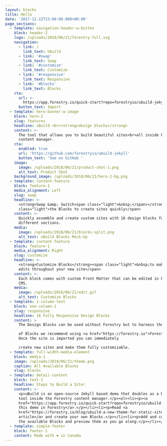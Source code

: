 ```yaml
---
layout: blocks
title: Hello
date: '2017-11-22T23:00:00.000+00:00'
page_sections:
  - template: navigation-header-w-button
    block: header-2
    logo: /uploads/2018/06/21/forestry-full.svg
    navigation:
      - link: /
        link_text: Ubuild
      - link: '#swap'
        link_text: Swap
      - link: '#customize'
        link_text: Customize
      - link: '#responsive'
        link_text: Responsive
      - link: '#blocks'
        link_text: Blocks
    cta:
      url: >-
        https://app.forestry.io/quick-start?repo=forestryio/ubuild-jekyll&provider=github&engine=jekyll
      button_text: Import
  - template: hero-banner-w-image
    block: hero-2
    slug: features
    headline: uBuild <br><strong>design blocks</strong>
    content: >-
      The tool that allows you to build beautiful sites<br>all inside Forestry's
      content manager.
    cta:
      enabled: true
      url: 'https://github.com/forestryio/ubuild-jekyll'
      button_text: 'See on GitHub '
    image:
      image: /uploads/2018/06/21/product-shot-1.png
      alt_text: Product Shot
    background_image: /uploads/2018/06/21/hero-2-bg.png
  - template: content-feature
    block: feature-1
    media_alignment: Left
    slug: swap
    headline: >-
      <strong>Swap &amp; Switch<span class="light">&nbsp;</span></strong><span
      class="light">the Blocks to create sites quickly</span>
    content: >-
      Quickly assemble and create custom sites with 16 design blocks for seven
      different sections.
    media:
      image: /uploads/2018/06/21/blocks-split.png
      alt_text: uBuild Blocks Mock-Up
  - template: content-feature
    block: feature-1
    media_alignment: Right
    slug: customize
    headline: >-
      <strong>Customize Blocks</strong><span class="light">&nbsp;to make quick
      edits throughout your new site</span>
    content: >-
      Each block comes with custom Front Matter that can be edited in Forestry
      CMS.
    media:
      image: /uploads/2018/06/21/edit.gif
      alt_text: Customize Blocks
  - template: 1-column-text
    block: one-column-1
    slug: responsive
    headline: 16 Fully Responsive Design Blocks
    content: >
      The Design Blocks can be used without Forestry but to harness the power

      of Blocks we recommend using <a href="https://forestry.io">Forestry</a>.
      Once the site is imported you can immediately

      create new sites and make them fully customizable.
  - template: full-width-media-element
    block: media-1
    image: /uploads/2018/06/21/theme.png
    caption: All Available Blocks
    slug: blocks
  - template: detail-content
    block: text-1
    headline: Steps to Build a Site!
    content: >-
      <p>uBuild is an open-source Jekyll based demo that doubles as a builder
      tool inside the Forestry content manager.</p><ol><li><p><a
      href="https://app.forestry.io/quick-start?repo=forestryio/ubuild-jekyll&provider=github&engine=jekyll">Import
      this demo in Forestry</a>.</p></li><li><p>Read <a
      href="https://forestry.io/blog/ubuild-a-new-theme-for-static-sites-using-blocks/">our
      article</a> and create your own Blocks.</p></li><li><p>Add and customize
      the available Blocks and preview them as you go along.</p></li></ol>
  - template: simple-footer
    block: footer-1
    content: Made with ❤︎ in Canada
---
```

